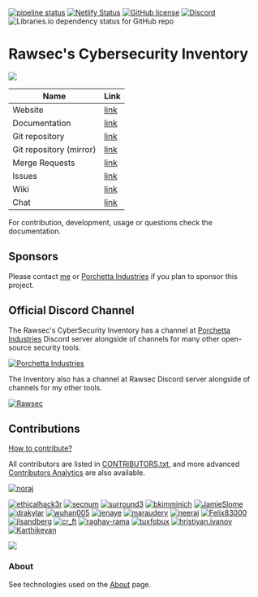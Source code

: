 [![pipeline status](https://gitlab.com/rawsec/rawsec-cybersecurity-list/badges/master/pipeline.svg)](https://gitlab.com/rawsec/rawsec-cybersecurity-list/commits/master)
[![Netlify Status](https://api.netlify.com/api/v1/badges/dec1c085-13da-4dd4-b547-7740015226cb/deploy-status)](https://app.netlify.com/sites/rawsec-cybersecurity-inventory/deploys)
[![GitHub license](https://img.shields.io/github/license/noraj/rawsec-cybersecurity-inventory.svg)](https://gitlab.com/rawsec/rawsec-cybersecurity-list/blob/master/LICENSE)
[![Discord](https://img.shields.io/discord/437247125508587540.svg?style=flat&logo=discord)](https://discord.gg/Wspwv2h)
![Libraries.io dependency status for GitHub repo](https://img.shields.io/librariesio/github/noraj/rawsec-cybersecurity-inventory.svg)

# Rawsec's Cybersecurity Inventory

![](https://i.imgur.com/HzwmJVP.png)

Name                    | Link
------------------------|---------------------------------------------------------------------------
Website                 | [link](https://inventory.raw.pm/)
Documentation           | [link](https://inventory.raw.pm/docs/)
Git repository          | [link](https://gitlab.com/rawsec/rawsec-cybersecurity-list)
Git repository (mirror) | [link](https://github.com/noraj/rawsec-cybersecurity-inventory)
Merge Requests          | [link](https://gitlab.com/rawsec/rawsec-cybersecurity-list/merge_requests)
Issues                  | [link](https://gitlab.com/rawsec/rawsec-cybersecurity-list/issues)
Wiki                    | [link](https://gitlab.com/rawsec/rawsec-cybersecurity-list/wikis/home)
Chat                    | [link](https://discord.gg/Wspwv2h)

For contribution, development, usage or questions check the documentation.

## Sponsors

Please contact [me](https://pwn.by/noraj/profiles.html) or [Porchetta Industries](https://porchetta.industries/contact/) if you plan to sponsor this project.

## Official Discord Channel

The Rawsec's CyberSecurity Inventory has a channel at [Porchetta Industries](https://porchetta.industries/) Discord server alongside of channels for many other open-source security tools.

[![Porchetta Industries](https://discordapp.com/api/guilds/736724457258745996/widget.png?style=banner2)](https://discord.gg/VWcdZCUsQP)

The Inventory also has a channel at Rawsec Discord server alongside of channels for my other tools.

[![Rawsec](https://discordapp.com/api/guilds/437247125508587540/widget.png?style=banner2)](https://discord.gg/xvTb2vx)

## Contributions

[How to contribute?](https://inventory.raw.pm/docs/docs/en/add.html)

All contributors are listed in [CONTRIBUTORS.txt](CONTRIBUTORS.txt), and more advanced [Contributors Analytics](https://gitlab.com/rawsec/rawsec-cybersecurity-list/-/graphs/master) are also available.

[![noraj](https://img.shields.io/badge/noraj-Developer-black.svg)](https://gitlab.com/noraj)

[![ethicalhack3r](https://img.shields.io/badge/ethicalhack3r-Contributor-FF5050.svg)](https://gitlab.com/ethicalhack3r)
[![secnum](https://img.shields.io/badge/secnum-Contributor-FF5050.svg)](https://gitlab.com/secnum)
[![surround3](https://img.shields.io/badge/surround3-Contributor-FF5050.svg)](https://gitlab.com/surround3)
[![bkimminich](https://img.shields.io/badge/bkimminich-Contributor-FF5050.svg)](https://gitlab.com/bkimminich)
[![JamieSlome](https://img.shields.io/badge/JamieSlome-Contributor-FF5050.svg)](https://gitlab.com/JamieSlome)
[![drakylar](https://img.shields.io/badge/ShaposhnikovIlya-Contributor-FF5050.svg)](https://gitlab.com/drakylar)
[![wuhan005](https://img.shields.io/badge/E99p1ant-Contributor-FF5050.svg)](https://gitlab.com/wuhan005)
[![jenaye](https://img.shields.io/badge/jenaye-Contributor-FF5050.svg)](https://gitlab.com/jenaye)
[![maraudery](https://img.shields.io/badge/maraudery-Contributor-FF5050.svg)](https://gitlab.com/maraudery)
[![neeraj](https://img.shields.io/badge/neeraj-Contributor-FF5050.svg)](https://gitlab.com/neerajbabu27)
[![Felix83000](https://img.shields.io/badge/neeraj-Contributor-FF5050.svg)](https://gitlab.com/Felix83000)
[![jlsandberg](https://img.shields.io/badge/jlsandberg-Contributor-FF5050.svg)](https://gitlab.com/jlsandberg)
[![cr_ft](https://img.shields.io/badge/cr__ft-Contributor-FF5050.svg)](https://gitlab.com/cr_ft)
[![raghav-rama](https://img.shields.io/badge/raghav--rama-Contributor-FF5050)](https://gitlab.com/raghav-rama)
[![tuxfobux](https://img.shields.io/badge/tuxfobux-Contributor-FF5050.svg)](https://gitlab.com/tuxfobux)
[![hristiyan.ivanov](https://img.shields.io/badge/hristiyan.ivanov-Contributor-FF5050.svg)](https://gitlab.com/hristiyan.ivanov)
[![Karthikeyan](https://img.shields.io/badge/karthikeyan-Contributor-FF5050.svg)](https://gitlab.com/arrow_996)

[![](https://contributor-graph-api.apiseven.com/contributors-svg?chart=contributorOverTime&repo=noraj/rawsec-cybersecurity-inventory)](https://github.com/noraj/rawsec-cybersecurity-inventory/graphs/contributors)

### About

See technologies used on the [About](https://inventory.raw.pm/about.html) page.
